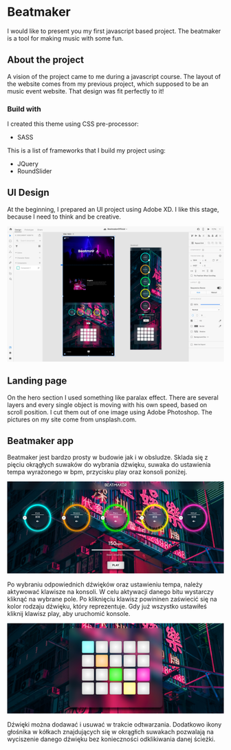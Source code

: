 # Beatmaker

I would like to present you my first javascript based project. The beatmaker is a tool for making music with some fun.

## About the project

A vision of the project came to me during a javascript course. The layout of the website comes from my previous project, which supposed to be an music event website. That design was fit perfectly to it!

### Build with

I created this theme using CSS pre-processor:

- SASS

This is a list of frameworks that I build my project using:

- JQuery
- RoundSlider

## UI Design

At the beginning, I prepared an UI project using Adobe XD. I like this stage, because I need to think and be creative.

![Work in Adobe XD](https://github.com/sbkjarmul/Beatmaker/blob/master/img/BeatmakerXD.png)

## Landing page

On the hero section I used something like paralax effect. There are several layers and every single object is moving with his own speed, based on scroll position. I cut them out of one image using Adobe Photoshop. The pictures on my site come from unsplash.com.

## Beatmaker app

Beatmaker jest bardzo prosty w budowie jak i w obsludze. Sklada się z pięciu okrągłych suwaków do wybrania dźwięku, suwaka do ustawienia tempa wyrażonego w bpm, przycisku play oraz konsoli poniżej.

![Control section](https://github.com/sbkjarmul/Beatmaker/blob/master/img/control-section.jpg)

Po wybraniu odpowiednich dźwięków oraz ustawieniu tempa, należy aktywować klawisze na konsoli. W celu aktywacji danego bitu wystarczy kliknąć na wybrane pole. Po kliknięciu klawisz powininen zaświecić się na kolor rodzaju dźwięku, który reprezentuje.
Gdy już wszystko ustawiłeś kliknij klawisz play, aby uruchomić konsole.

![Console section](https://github.com/sbkjarmul/Beatmaker/blob/master/img/console-section.jpg)

Dźwięki można dodawać i usuwać w trakcie odtwarzania. Dodatkowo ikony głośnika w kółkach znajdujących się w okrągłich suwakach pozwalają na wyciszenie danego dźwięku bez konieczności odklikiwania danej ścieżki.

